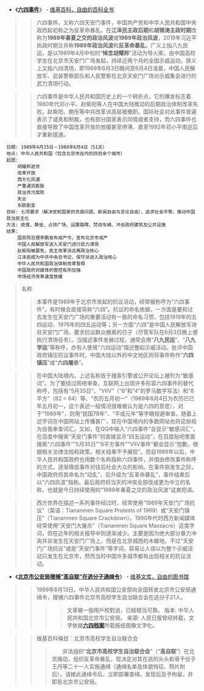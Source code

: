 - 《[**六四事件**](https://zh.wikipedia.org/wiki/%E5%85%AD%E5%9B%9B%E4%BA%8B%E4%BB%B6)》 - [维基百科，自由的百科全书](https://zh.wikipedia.org/wiki/)
>>  六四事件，又称六四天安门事件，中国共产党和中华人民共和国中央政府起初称之为反革命暴乱。在**江泽民主政后期**和**胡锦涛主政时期**改称为**1989年春夏之交的政治风波**或**1989年政治风波**，2019年习近平执政时期又并称**1989年政治风波**和**反革命暴乱**。广义上指八九民运，是以1989年4月中旬的“**悼念胡耀邦**”活动为导火索，由中国高校学生在北京市天安门广场发起，持续近两个月的全国示威运动。狭义上又指六四清场，即1989年6月3日晚间至6月4日凌晨，中国人民解放军、武装警察部队和人民警察在北京天安门广场对示威集会进行的武力清场行动。

>>  六四事件是中华人民共和国历史上的一个转折点，它的爆发标志着1980年代邓小平、赵紫阳等人在中国大陆推动的后期政治体制改革失败，赵紫阳、鲍彤等中共改革派高层被撤职。国际社会对此事件普遍表示了谴责和制裁，也有部分国家表示同情或者支持，而六四事件也直接导致了中国改革开放的放缓甚至停滞、直至1992年邓小平南巡后才重新提速。
```
日期: 1989年4月15日－1989年6月4日（51天）
地点: 中华人民共和国（包含北京市在内的四百余个城市）
起因:
    胡耀邦逝世
    改革开放
    西方化风潮
    严重通货膨胀
    政治贪污腐败
    失业
    东欧剧变
目标: 七项要求（解决党和国家的贪腐问题、新闻自由与言论自由）、追求社会平等、推动中国政治民主化
方法: 绝食、静坐、占领广场、设置路障、焚烧车辆、冲击政府建筑及公共设施
结果: 	
    国务院总理李鹏发布戒严令，宣布北京市戒严
    中国人民解放军进入天安门进行武力清场
    赵紫阳被罢免，民主改革派远离政治核心
    江泽民成为中共中央总书记，保守派进入政治核心
    中华人民共和国政治体制改革暂停
    中国政府对媒体的管控有所加强
    市场经济改革速度放缓
```
> 名称
>> 本事件是1989年于北京市发起的抗议活动，经常被称呼为“六四事件”，有时候会直接简称“六四”。抗议的命名依据，一方面是要和过去发生在天安门广场的重要活动有一致的命名习惯，包括1919年的五四运动、1976年的四五运动等；另一方面“六四”是中国人民解放军进驻天安门广场、要求抗议群众撤离的日子（尽管军队在6月3日晚上便执行清场任务）。当描述事件发展过程，通常会用“**八九民运**”、“**八九学运**”等称呼，亦有人使用“六四运动”描述整起示威活动。批评中国政府镇压抗议事件时，中国大陆以外的中文地区则将事件称作“**六四镇压**”或“**六四屠杀**”。

>> 在中国大陆境内，上述名称皆于搜索引擎或公开论坛上被列为“敏感词”。为了要绕过网络审查，互联网上出现许多形容六四事件的替代称呼，包括有“5月35日”、“VIIV”（“6”和“4”的罗马数字写法）和“8平方”（82 = 64）等、“农历五月初一”（1989年6月4日为农历已巳年五月初一，这个表述一般情况很难被认为是六四的意思），对于“1989年”，则用“民国78年”、“平成元年”等字眼规避审查。随着上述字词在中国网站上传播甚广，现在中国境内的多数网站也将这些视为自我审查词汇。又如，在QQ中输入“六四事件”会显示“敏感词汇”，在百度中搜索“天安门事件”则直接显示“四五运动”，在百度贴吧里面搜索“六四事件”“5月35日”“8平方事件”“VIIV事件”都会显示“抱歉，根据相关法律法规和政策，相关结果不予展现”。而自1989年以后，中华人民共和国政府也用数个名称指称六四事件，并借由修改事件称呼的方式，逐渐降低事件对往后社会大众的影响。在事件刚发生之际，中国政府将其命名为“动乱”，后升级为“反革命暴乱”，事件结束后以“六四风波”指称。最后政府将当天的冲突全部改成更为中立的名称，也就是今日持续使用的“1989年春夏之交的政治风波”这类短语。

>> 西方世界在描述一系列事件经过时，经常使用“1989年天安门广场抗议”（英语：Tiananmen Square Protests of 1989）或“天安门镇压”（Tiananmen Square Crackdown）。1990年代时西方新闻媒体经常使用“天安门大屠杀”（Tiananmen Square Massacre）这类字词，但在近年的相关报导中则逐渐减少。主要是因为绝大部分暴力冲突并非发生在天安门广场上，而是在北京城西的木樨地。不过“天安门广场抗议”或是“天安门事件”等字词，容易让人误以为整个示威活动只发生在北京市，然而当时中国许多城市都有出现相关的抗议活动。

- 《[**北京市公安局搜捕“高自联”在逃分子通缉令**](https://zh.wikisource.org/wiki/%E5%8C%97%E4%BA%AC%E5%B8%82%E5%85%AC%E5%AE%89%E5%B1%80%E6%90%9C%E6%8D%95%E2%80%9C%E9%AB%98%E8%87%AA%E8%81%94%E2%80%9D%E5%9C%A8%E9%80%83%E5%88%86%E5%AD%90%E9%80%9A%E7%BC%89%E4%BB%A4)》 - [维基文库，自由的图书馆](https://zh.wikisource.org/wiki/)
>> 1989年6月13日，中华人民共和国公安部向全国转发北京市公安局通缉令，搜捕六四事件北京市高校学生自治联合会在逃分子21人。
>>>> 文章被一個用戶校對過，已經相当可靠。
>>> 版本:	中华人民共和国北京市公安局。
>>> 来源:	人民日报曾经转载，文字依据[**六四档案**](http://www.64memo.com/b5/1497.htm)所载报纸图像文字化。

>>	维基百科條目︰北京市高校学生自治联合会
>>>　　非法组织“**北京市高校学生自治联合会**”（“**高自联**”）在北京煽动，组织反革命暴乱，现决定对其在逃的头头和骨干份子王丹等二十一人实施通缉（通缉名单及体貌特征、照片附后），请接此通缉令后，立即部署查缉，发现后及予拘留，并即告北京市公安局。
